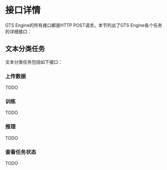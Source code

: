 # 接口详情

GTS Engine的所有接口都是HTTP POST请求，本节列出了GTS Engine各个任务的详细接口：

## 文本分类任务

文本分类任务包括如下接口：

### 上传数据

TODO

### 训练

TODO

### 推理

TODO

### 查看任务状态

TODO
